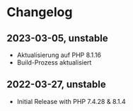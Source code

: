 # Changelog

2023-03-05, unstable
----------

* Aktualisierung auf PHP 8.1.16
* Build-Prozess aktualisiert

2022-03-27, unstable
----------

* Initial Release with PHP 7.4.28 & 8.1.4
